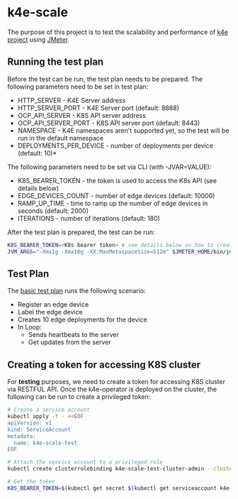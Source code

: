# k4e-scale
The purpose of this project is to test the scalability and performance of [k4e project](https://github.com/jakub-dzon/k4e-operator) using [JMeter](https://jmeter.apache.org).

## Running the test plan
Before the test can be run, the test plan needs to be prepared.
The following parameters need to be set in test plan:
* HTTP_SERVER - K4E Server address
* HTTP_SERVER_PORT - K4E Server port (default: 8888)
* OCP_API_SERVER - K8S API server address
* OCP_API_SERVER_PORT - K8S API server port (default: 8443)
* NAMESPACE - K4E namespaces aren't supported yet, so the test will be run in the default namespace
* DEPLOYMENTS_PER_DEVICE - number of deployments per device (default: 10)* 

The following parameters need to be set via CLI (with -JVAR=VALUE):
* K8S_BEARER_TOKEN - the token is used to access the K8s API (see details below)
* EDGE_DEVICES_COUNT - number of edge devices (default: 10000)
* RAMP_UP_TIME - time to ramp up the number of edge devices in seconds (default: 2000)
* ITERATIONS - number of iterations (default: 180)

After the test plan is prepared, the test can be run:
```bash
K8S_BEARER_TOKEN=<K8s bearer token> # see details below on how to create a privileged token
JVM_ARGS="-Xms1g -Xmx16g -XX:MaxMetaspaceSize=512m" $JMETER_HOME/bin/jmeter.sh -n -t ./test_plans/k4e_test_plan.jmx -l results.csv -e -JK8S_BEARER_TOKEN=$K8S_BEARER_TOKEN
```

## Test Plan
The [basic test plan](./test_plans/k4e_test_plan.jmx) runs the following scenario:
* Register an edge device
* Label the edge device
* Creates 10 edge deployments for the device
* In Loop:
  * Sends heartbeats to the server
  * Get updates from the server

## Creating a token for accessing K8S cluster
For **testing** purposes, we need to create a token for accessing K8S cluster via RESTFUL API.
Once the k4e-operator is deployed on the cluster, the following can be run to create a privileged token:
```bash
# Create a service account
kubectl apply -f - <<EOF
apiVersion: v1
kind: ServiceAccount
metadata:
  name: k4e-scale-test
EOF

# Attach the service account to a privileged role
kubectl create clusterrolebinding k4e-scale-test-cluster-admin --clusterrole=cluster-admin --serviceaccount=default:k4e-scale-test

# Get the token
K8S_BEARER_TOKEN=$(kubectl get secret $(kubectl get serviceaccount k4e-scale-test -o json | jq -r '.secrets[].name') -o yaml | grep " token:" | awk {'print $2'} |  base64 -d)
```
